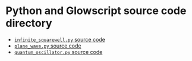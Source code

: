  # Python and Glowscript source code directory
 
- [`infinite_squarewell.py` source code](infinite_squarewell.py)
- [`plane_wave.py` source code](plane_wave.py)
- [`quantum_oscillator.py` source code](quantum_oscillator.py)


